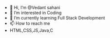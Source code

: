- 👋 Hi, I’m @Vedant sahani
- 👀 I’m interested in Coding
- 🌱 I’m currently learning Full Stack Development
- 📫 How to reach me 
- HTML,CSS,JS,Java,C

<!---
VeduSah/VeduSah is a ✨ special ✨ repository because its `README.md` (this file) appears on your GitHub profile.
You can click the Preview link to take a look at your changes.
--->
